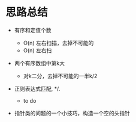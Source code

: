 思路总结
========

- 有序和定值个数
	- O(n) 左右扫描，去掉不可能的
	- O(n) 左右扫 

- 两个有序数组中第k大
	- 对k二分，去掉不可能的一半k/2

- 正则表达式匹配, */.
	- to do

- 指针类的问题的一个小技巧，构造一个空的头指针